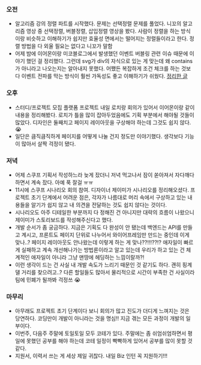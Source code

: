 ### 오전

- 알고리즘 강의 정렬 파트를 시작했다. 문제는 선택정렬 문제를 풀었다. 니꼬의 알고리즘 영상 중 선택정렬, 버블정렬, 삽입정렬 영상을 봤다. 사람이 정렬을 하는 방식이랑 비슷하고 이해하기가 쉽지만 효율성 면에서는 떨어지는 정렬들이라고 한다. 정렬 방법을 다 외울 필요는 없다고 니꼬가 말함
- 어제 밤에 이어몬이랑 미코블로그에서 발생했던 이벤트 버블링 관련 이슈 때문에 이야기 했던 걸 정리했다. 그런데 svg가 div의 자식으로 있는 게 맞는데 왜 contains가 아니라고 나오는지는 알아내지 못했다. 어쨌든 복잡하게 조건 체크를 하는 것보다 이벤트 전파를 막는 방식이 훨씬 가독성도 좋고 이해하기가 쉬웠다. [정리한 글](https://www.notion.so/552b90f4cc6b4737b84291f810955d22)

### 오후

- 스터디/프로젝트 모집 플랫폼 프로젝트 내일 로치랑 회의가 있어서 이어몬이랑 같이 내용을 정리해봤다. 로치가 틀을 많이 잡아두었음에도 기획 부분에서 해야될 것들이 많았다. 디자인은 둘째치고 페이지 레이아웃을 구상해야 하는데 그것도 쉽지 않다. 😭
- 일단은 큼직큼직하게 페이지를 어떻게 나눌 건지 정도만 이야기했다. 생각보다 기능이 많아서 살짝 걱정이 됐다.

### 저녁

- 어제 스쿠프 기획서 작성하느라 늦게 잤더니 저녁 먹고나서 잠이 쏟아져서 자다깨다 하면서 계속 잤다. 아예 푹 잘걸 ㅠㅠ
- 11시에 스쿠프 시나리오 회의 참여. 디자이너 제이미가 시나리오를 정리해오셨다. 프로젝트 초기 단계에서 어려운 점은, 각자가 나름대로 머리 속에서 구상하고 있는 내용들을 알기가 쉽지 않고 내 의견을 전달하는 것도 쉽지 않다는 것이다.
- 시나리오도 아주 디테일한 부분까지 다 정해진 건 아니지만 대략의 흐름이 나왔으니 제이미가 스토리보드를 작성해주신다고 했다.
- 개발 순서가 좀 궁금하다. 지금은 기획도 다 완성이 안 됐는데 백엔드는 API를 만들고 계시고, 프론트도 페이지 단위로 나누어서 와이어프레임만 만드는 중인데 이게 맞나..? 페이지 레이아웃도 안나왔는데 이렇게 하는 게 맞나??!!!??!? 애자일이 빠르게 실패하고 계속 개선해나가는 방법론이라고 알고 있는데 우리가 하고 있는 건 체계적인 애자일이 아니라 그냥 맨땅에 헤딩하는 느낌이랄까?!
- 이런 생각이 드는 건 사실 내 개발 속도가 느리기 때문인 것 같기도 하다. 괜히 핑계댈 거리를 찾으려고..? 다른 할일들도 많아서 물리적으로 시간이 부족한 건 사실이라 팀에 민폐가 될까봐 걱정쓰 😭

### 마무리

- 아무래도 프로젝트 초기 단계이다 보니 회의가 많고 진도가 더디게 느껴지는 것은 당연하다. 코딩만이 개발이 아니라는 것을 명심!! 지금 겪는 모든 과정이 개발의 일부이다.
- 이번주, 다음주 주말에 토일토일 모두 코테가 있다. 주말에는 좀 쉬엄쉬엄하면서 평일에 못했던 공부를 해야 하는데 코테 일정이 빡빡하게 있어서 공부를 많이 못할 것 같다.
- 지원서, 이력서 쓰는 게 세상 제일 귀찮다. 내일 Biz 인턴 꼭 지원하기!!!
